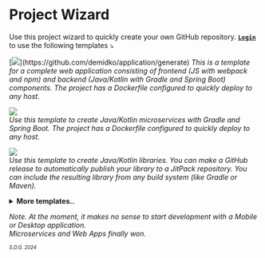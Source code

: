 # Project Wizard

Use this project wizard to quickly create your own GitHub repository. [**`Login`**](https://github.com/login) to use the
following templates ⤵

[![](https://img.shields.io/badge/application%20(java/kotlin,%20js)-darkblue?style=for-the-badge&logo=pwa)](https://github.com/demidko/application/generate)  
_This is a template for a complete web application consisting of frontend (JS with webpack and npm) and backend 
(Java/Kotlin with Gradle and Spring Boot) components. The project has a Dockerfile configured to quickly deploy to any
host._

[![](https://img.shields.io/badge/microservice%20(Java/Kotlin)-darkgreen?style=for-the-badge&logo=spring&logoColor=white)](https://github.com/demidko/microservice/generate)  
_Use this template to create Java/Kotlin microservices with Gradle and Spring Boot. The project has a Dockerfile
configured to quickly deploy to any host._

[![](https://img.shields.io/badge/library%20(Java/Kotlin)-EA7100?style=for-the-badge&logo=openjdk)](https://github.com/demidko/library/generate)  
_Use this template to create Java/Kotlin libraries. You can make a GitHub release to automatically publish your library
to a JitPack repository. You can include the resulting library from any build system (like Gradle or Maven)._

<details>
<summary><b>More templates..</b></summary>
  &nbsp

[![](https://img.shields.io/badge/utility%20(C/C++)-black?style=for-the-badge&logo=cplusplus)](https://github.com/demidko/utility/generate)  
_Heavy artillery. Consider using Rust instead of this template. Use this template to create native C/C++ utilities with
Xmake build system. You will receive binaries for macOS, Windows, Linux after each commit in the GitHub Actions tab.
This project is easy to convert to a native library._

[![](https://img.shields.io/badge/graal%20utility%20(Java/Kotlin)-black?style=for-the-badge&logo=kotlin)](https://github.com/demidko/graal-utility/generate)  
_Experimental. Heavy artillery. Use this template to create native Java/Kotlin applications with Gradle build system. You will receive
binaries for macOS, Linux and Windows after each commit in the GitHub Actions tab._

[![](https://img.shields.io/badge/application%20(Kotlin,%20Gradle,%20Compose%20Multiplatform)-darkblue?style=for-the-badge&logo=kotlin)](https://github.com/JetBrains/compose-jb)  
_Compose Multiplatform, UI framework for Kotlin that makes building beautiful user interfaces. See
also [example for jvm](https://github.com/demidko/desktop)._

<details>
<summary><b>Deprecated templates..</b></summary>
  &nbsp

[![](https://img.shields.io/badge/microservice%20(Java/Kotlin,%20Gradle,%20Ktor)-darkgreen?style=for-the-badge&logo=kotlin&logoColor=white)](https://github.com/demidko/service/generate)  
_Deprecated. Java/Kotlin microservice template. You can easily turn it into a crossplatfrom web application with
JS/HTML. The project has a Dockerfile configured to quickly deploy to any host._

[![](https://img.shields.io/badge/telegram%20Bot%20(Kotlin,%20Gradle)-blue?style=for-the-badge&logo=telegram)](https://github.com/demidko/telegram/generate)  
_Deprecated. A Telegram bot can easily replace a simple web application._

[![](https://img.shields.io/badge/web%20application%20(Kotlin,%20KWeb,%20Gradle)-darkviolet?style=for-the-badge&logo=kotlin&logoColor=violet)](https://github.com/demidko/web/generate)  
_Deprecated. A complete web application using Kotlin for both the backend and frontend._

[![](https://img.shields.io/badge/android%20application%20(Kotlin,%20Jetpack,%20Gradle)-3DDC84?style=for-the-badge&logo=android&logoColor=whitesmoke)](https://github.com/demidko/android/generate)  
_Deprecated. The Android ecosystem has become very complex lately and I recommend choosing a default PWA for
development._

[![](https://img.shields.io/badge/desktop%20application%20(Kotlin,%20Jetpack,%20Gradle)-brown?style=for-the-badge&logo=kotlin)](https://github.com/demidko/desktop/generate)  
_Deprecated. See actual templates in the [JetBrains/compose-jb](https://github.com/JetBrains/compose-jb) repository_

[![](https://img.shields.io/badge/utility%20(C++,%20Conan,%20CMake)-003E54?style=for-the-badge&logo=cmake)](https://github.com/demidko/cmake-utility/generate)  
_Deprecated. I recommend using xmake._

[![](https://img.shields.io/badge/library%20(C++,%20Conan,%20CMake)-003E54?style=for-the-badge&logo=cmake)](https://github.com/demidko/native-library/generate)  
_Deprecated. I recommend using xmake._

[![](https://img.shields.io/badge/utility%20(C++,%20VCPKG,%20CMake)-gray?style=for-the-badge&logo=microsoft)](https://github.com/demidko/vcpkg-utility/generate)  
_Deprecated. I recommend using xmake._
</details>
</details>

_Note. At the moment, it makes no sense to start development with a Mobile or Desktop application.  
Microservices and Web Apps finally won._

<sub><sup>_S.D.G. 2024_</sup></sub>

